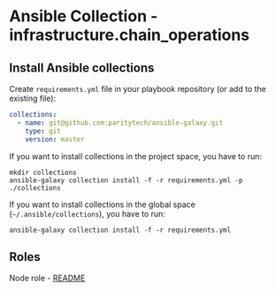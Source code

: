 # Ansible Collection - infrastructure.chain_operations

## Install Ansible collections

Create `requirements.yml` file in your playbook repository (or add to the existing file):
```yaml
collections:
  - name: git@github.com:paritytech/ansible-galaxy.git
    type: git
    version: master
```

If you want to install collections in the project space, you have to run:
```commandline
mkdir collections
ansible-galaxy collection install -f -r requirements.yml -p ./collections
```

If you want to install collections in the global space (`~/.ansible/collections`),
you have to run:
```commandline
ansible-galaxy collection install -f -r requirements.yml
```

## Roles

Node role - [README](./roles/node/README.md) 
